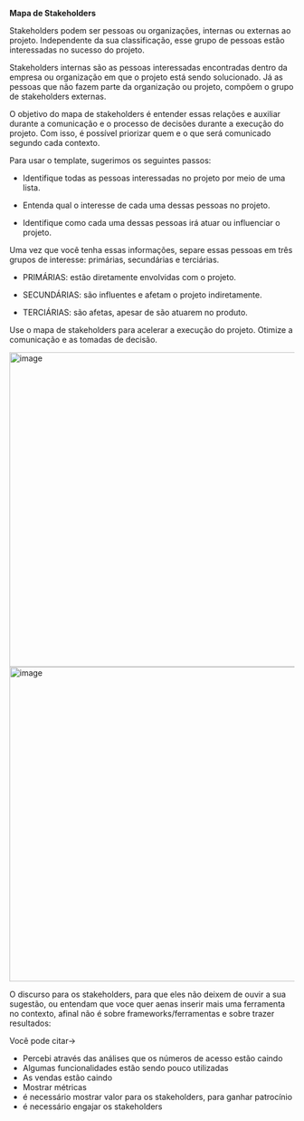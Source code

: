 **Mapa de Stakeholders**

Stakeholders podem ser pessoas ou organizações, internas ou externas ao projeto. Independente da sua classificação, esse grupo de pessoas estão interessadas no sucesso do projeto.

Stakeholders internas são as pessoas interessadas encontradas dentro da empresa ou organização em que o projeto está sendo solucionado. Já as pessoas que não fazem parte da organização ou projeto, compõem o grupo de stakeholders externas.

O objetivo do mapa de stakeholders é entender essas relações e auxiliar durante a comunicação e o processo de decisões durante a execução do projeto. Com isso, é possível priorizar quem e o que será comunicado segundo cada contexto.

Para usar o template, sugerimos os seguintes passos:

- Identifique todas as pessoas interessadas no projeto por meio de uma lista.

- Entenda qual o interesse de cada uma dessas pessoas no projeto.

- Identifique como cada uma dessas pessoas irá atuar ou influenciar o projeto.

Uma vez que você tenha essas informações, separe essas pessoas em três grupos de interesse: primárias, secundárias e terciárias.

- PRIMÁRIAS: estão diretamente envolvidas com o projeto.

- SECUNDÁRIAS: são influentes e afetam o projeto indiretamente.

- TERCIÁRIAS: são afetas, apesar de são atuarem no produto.

Use o mapa de stakeholders para acelerar a execução do projeto. Otimize a comunicação e as tomadas de decisão.


<img width="555" alt="image" src="https://github.com/aevilesaguiar/Ferramentas-para-Product-Managers/assets/52088444/3b5f882d-f5fc-4aac-8b4f-ddb28fea913a">

<img width="555" alt="image" src="https://github.com/aevilesaguiar/Ferramentas-para-Product-Managers/assets/52088444/7106a556-b0bf-4576-8f82-648d5dd1df39">

O discurso para os stakeholders, para que eles não deixem de ouvir a sua sugestão, ou entendam que voce quer aenas inserir mais uma ferramenta no contexto, afinal não é sobre frameworks/ferramentas e sobre trazer resultados:

Você pode citar->
  - Percebi através das análises que os números de acesso estão caindo
  - Algumas funcionalidades estão sendo pouco utilizadas
  - As vendas estão caindo
  - Mostrar métricas
  - é necessário mostrar valor para os stakeholders, para ganhar patrocínio
  - é necessário engajar os stakeholders
    
